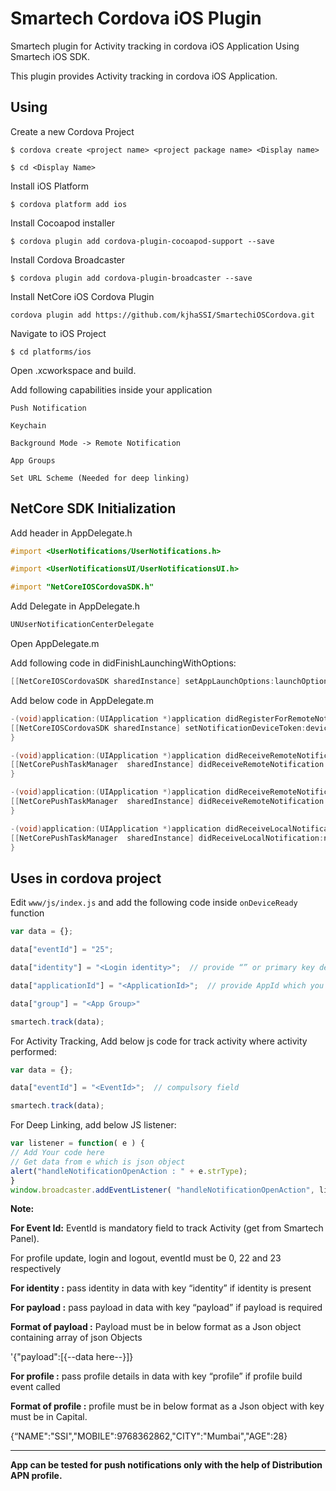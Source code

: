 # Smartech Cordova iOS Plugin

Smartech plugin for Activity tracking in cordova iOS Application Using Smartech iOS SDK.



This plugin provides Activity tracking in cordova iOS Application.



## Using

Create a new Cordova Project
```
$ cordova create <project name> <project package name> <Display name>

$ cd <Display Name>
```

Install iOS Platform
```
$ cordova platform add ios
```

Install Cocoapod installer

```
$ cordova plugin add cordova-plugin-cocoapod-support --save
```

Install Cordova Broadcaster

```
$ cordova plugin add cordova-plugin-broadcaster --save
```

Install NetCore iOS Cordova Plugin
```
cordova plugin add https://github.com/kjhaSSI/SmartechiOSCordova.git
```

Navigate to iOS Project

```
$ cd platforms/ios
```

Open .xcworkspace and build.

Add following capabilities inside your application

```
Push Notification

Keychain

Background Mode -> Remote Notification

App Groups

Set URL Scheme (Needed for deep linking)
```

## NetCore SDK Initialization

Add header in AppDelegate.h

```objectivec
#import <UserNotifications/UserNotifications.h>

#import <UserNotificationsUI/UserNotificationsUI.h>

#import "NetCoreIOSCordovaSDK.h"
```



Add Delegate in AppDelegate.h

```objectivec
UNUserNotificationCenterDelegate
```

Open AppDelegate.m

Add following code in didFinishLaunchingWithOptions:

```objectivec
[[NetCoreIOSCordovaSDK sharedInstance] setAppLaunchOptions:launchOptions];
```

Add below code in AppDelegate.m

```objectivec
-(void)application:(UIApplication *)application didRegisterForRemoteNotificationsWithDeviceToken:(NSData *)deviceToken {
[[NetCoreIOSCordovaSDK sharedInstance] setNotificationDeviceToken:deviceToken];
}

-(void)application:(UIApplication *)application didReceiveRemoteNotification:(NSDictionary *)userInfo {
[[NetCorePushTaskManager  sharedInstance] didReceiveRemoteNotification:userInfo];
}

-(void)application:(UIApplication *)application didReceiveRemoteNotification:(nonnull NSDictionary *)userInfo fetchCompletionHandler:(nonnull void (^)(UIBackgroundFetchResult))completionHandler {
[[NetCorePushTaskManager  sharedInstance] didReceiveRemoteNotification:userInfo];
}

-(void)application:(UIApplication *)application didReceiveLocalNotification:(UILocalNotification *)notification {
[[NetCorePushTaskManager  sharedInstance] didReceiveLocalNotification:notification];
}

```

## Uses in cordova project

Edit `www/js/index.js` and add the following code inside `onDeviceReady` function



```js
var data = {};

data["eventId"] = "25";

data["identity"] = "<Login identity>";  // provide “” or primary key defined on smartech panel

data["applicationId"] = "<ApplicationId>";  // provide AppId which you get from Smartech panel

data["group"] = "<App Group>"

smartech.track(data);
```



For Activity Tracking, Add below js code for track activity where activity performed:

```js
var data = {};

data["eventId"] = "<EventId>";  // compulsory field

smartech.track(data);
```

For Deep Linking, add below JS listener:
```js
var listener = function( e ) {
// Add Your code here
// Get data from e which is json object
alert("handleNotificationOpenAction : " + e.strType);
}
window.broadcaster.addEventListener( "handleNotificationOpenAction", listener);
```

****Note:****

****For Event Id:**** EventId is mandatory field to track Activity (get from Smartech Panel).

For profile update, login and logout, eventId must be 0, 22 and 23 respectively



****For identity :**** pass identity in data with key “identity” if identity is present



****For payload :**** pass payload in data with key “payload” if payload is required

****Format of  payload :**** Payload must be in below format as a Json object containing array of json Objects

'{"payload":[{--data here--}]}



****For profile :**** pass profile details in data with key “profile” if profile build event called

****Format of profile :****  profile must be in below format as a Json object with key must be in Capital.

{“NAME":"SSI","MOBILE":9768362862,"CITY":"Mumbai","AGE":28}

------

****App can be tested for push notifications only with the help of Distribution APN profile.****
